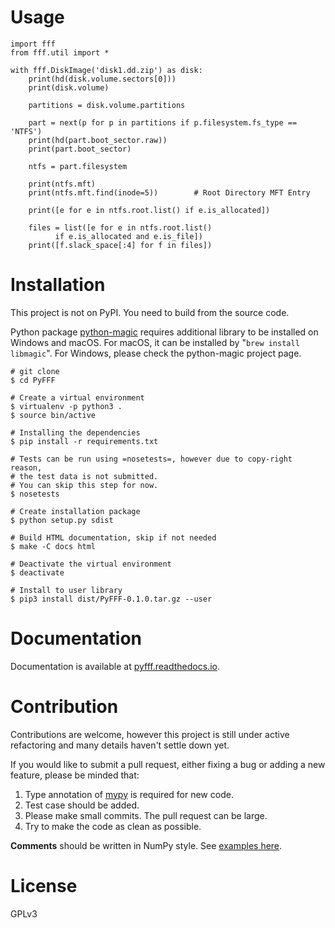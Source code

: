 

# Usage

    import fff
    from fff.util import *
    
    with fff.DiskImage('disk1.dd.zip') as disk:
        print(hd(disk.volume.sectors[0]))
        print(disk.volume)
    
        partitions = disk.volume.partitions
    
        part = next(p for p in partitions if p.filesystem.fs_type == 'NTFS')
        print(hd(part.boot_sector.raw))
        print(part.boot_sector)
    
        ntfs = part.filesystem
    
        print(ntfs.mft)
        print(ntfs.mft.find(inode=5))        # Root Directory MFT Entry
    
        print([e for e in ntfs.root.list() if e.is_allocated])
    
        files = list([e for e in ntfs.root.list()
    		  if e.is_allocated and e.is_file])
        print([f.slack_space[:4] for f in files])


# Installation

This project is not on PyPI. You need to build from the source code.

Python package [python-magic](https://github.com/ahupp/python-magic) requires additional library to be installed on Windows and macOS.
For macOS, it can be installed by "`brew install libmagic`". 
For Windows, please check the python-magic project page.

    # git clone
    $ cd PyFFF
    
    # Create a virtual environment
    $ virtualenv -p python3 .
    $ source bin/active
    
    # Installing the dependencies
    $ pip install -r requirements.txt
    
    # Tests can be run using =nosetests=, however due to copy-right reason,
    # the test data is not submitted.
    # You can skip this step for now.
    $ nosetests
    
    # Create installation package
    $ python setup.py sdist
    
    # Build HTML documentation, skip if not needed
    $ make -C docs html
    
    # Deactivate the virtual environment
    $ deactivate
    
    # Install to user library
    $ pip3 install dist/PyFFF-0.1.0.tar.gz --user


# Documentation

Documentation is available at [pyfff.readthedocs.io](https://pyfff.readthedocs.io/).


# Contribution

Contributions are welcome, however this project is still under active refactoring
and many details haven't settle down yet.

If you would like to submit a pull request, either fixing a bug or adding a new feature,
please be minded that:

1.  Type annotation of [mypy](https://mypy.readthedocs.io/en/latest/) is required for new code.
2.  Test case should be added.
3.  Please make small commits. The pull request can be large.
4.  Try to make the code as clean as possible.

**Comments** should be written in NumPy style. See [examples here](https://sphinxcontrib-napoleon.readthedocs.io/en/latest/example_numpy.html).


# License

GPLv3

